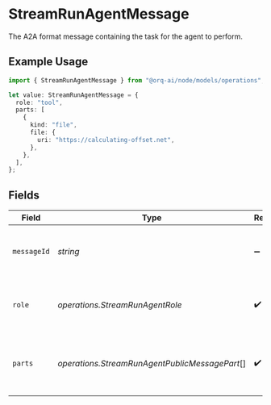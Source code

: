 # StreamRunAgentMessage

The A2A format message containing the task for the agent to perform.

## Example Usage

```typescript
import { StreamRunAgentMessage } from "@orq-ai/node/models/operations";

let value: StreamRunAgentMessage = {
  role: "tool",
  parts: [
    {
      kind: "file",
      file: {
        uri: "https://calculating-offset.net",
      },
    },
  ],
};
```

## Fields

| Field                                                 | Type                                                  | Required                                              | Description                                           |
| ----------------------------------------------------- | ----------------------------------------------------- | ----------------------------------------------------- | ----------------------------------------------------- |
| `messageId`                                           | *string*                                              | :heavy_minus_sign:                                    | Optional A2A message ID in ULID format                |
| `role`                                                | *operations.StreamRunAgentRole*                       | :heavy_check_mark:                                    | Message role (user or tool for continuing executions) |
| `parts`                                               | *operations.StreamRunAgentPublicMessagePart*[]        | :heavy_check_mark:                                    | A2A message parts (text, file, or tool_result only)   |